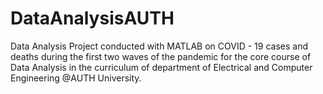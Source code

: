 # DataAnalysisAUTH
Data Analysis Project conducted with MATLAB on COVID - 19 cases and deaths during the first two waves of the pandemic for the core course of Data Analysis in the curriculum of department of Electrical and Computer Engineering @AUTH University.
